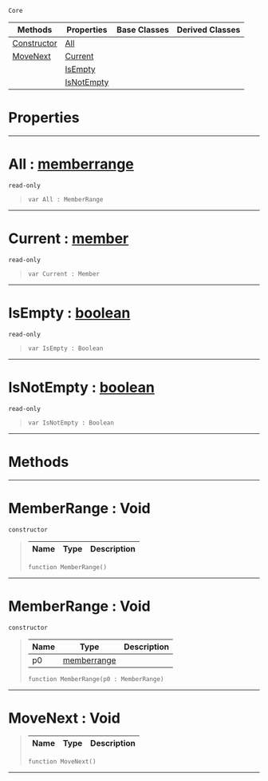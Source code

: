  `Core`

|Methods|Properties|Base Classes|Derived Classes|
|---|---|---|---|
|[ Constructor](https://plasmaengine.github.io/PlasmaDocs/Plasma1/C++/code_reference/lightning_base_types/memberrange.markdown#memberrange-void)|[ All](https://plasmaengine.github.io/PlasmaDocs/Plasma1/C++/code_reference/lightning_base_types/memberrange.markdown#all-plasma-engine-document)| | |
|[ MoveNext](https://plasmaengine.github.io/PlasmaDocs/Plasma1/C++/code_reference/lightning_base_types/memberrange.markdown#movenext-void)|[ Current](https://plasmaengine.github.io/PlasmaDocs/Plasma1/C++/code_reference/lightning_base_types/memberrange.markdown#current-plasma-engine-docu)| | |
| |[ IsEmpty](https://plasmaengine.github.io/PlasmaDocs/Plasma1/C++/code_reference/lightning_base_types/memberrange.markdown#isempty-plasma-engine-docu)| | |
| |[ IsNotEmpty](https://plasmaengine.github.io/PlasmaDocs/Plasma1/C++/code_reference/lightning_base_types/memberrange.markdown#isnotempty-plasma-engine-d)| | |


 #  Properties


---  
 #  All : [memberrange](https://plasmaengine.github.io/PlasmaDocs/Plasma1/C++/code_reference/lightning_base_types/memberrange.markdown)

 `read-only`

> 
> ``` lang=cpp, name=Lightning
> var All : MemberRange


---  
 #  Current : [member](https://plasmaengine.github.io/PlasmaDocs/Plasma1/C++/code_reference/lightning_base_types/member.markdown)

 `read-only`

> 
> ``` lang=cpp, name=Lightning
> var Current : Member


---  
 #  IsEmpty : [boolean](https://plasmaengine.github.io/PlasmaDocs/Plasma1/C++/code_reference/lightning_base_types/boolean.markdown)

 `read-only`

> 
> ``` lang=cpp, name=Lightning
> var IsEmpty : Boolean


---  
 #  IsNotEmpty : [boolean](https://plasmaengine.github.io/PlasmaDocs/Plasma1/C++/code_reference/lightning_base_types/boolean.markdown)

 `read-only`

> 
> ``` lang=cpp, name=Lightning
> var IsNotEmpty : Boolean


---  
 #  Methods


---  
 #  MemberRange : Void

 `constructor`

> 
> |Name|Type|Description|
> |---|---|---|
> ``` lang=cpp, name=Lightning
> function MemberRange()
> ``` 


---  
 #  MemberRange : Void

 `constructor`

> 
> |Name|Type|Description|
> |---|---|---|
> |p0|[memberrange](https://plasmaengine.github.io/PlasmaDocs/Plasma1/C++/code_reference/lightning_base_types/memberrange.markdown)| |
> ``` lang=cpp, name=Lightning
> function MemberRange(p0 : MemberRange)
> ``` 


---  
 #  MoveNext : Void

> 
> |Name|Type|Description|
> |---|---|---|
> ``` lang=cpp, name=Lightning
> function MoveNext()
> ``` 


---  
 

 